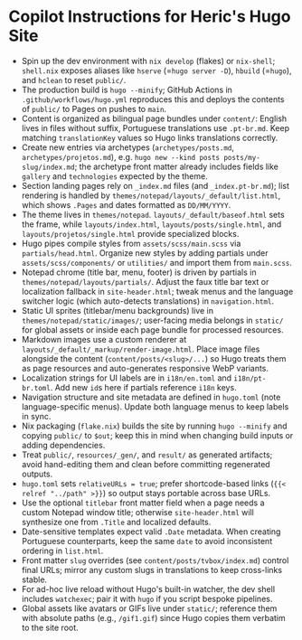 # Copilot Instructions for Heric's Hugo Site
- Spin up the dev environment with `nix develop` (flakes) or `nix-shell`; `shell.nix` exposes aliases like `hserve` (=`hugo server -D`), `hbuild` (=`hugo`), and `hclean` to reset `public/`.
- The production build is `hugo --minify`; GitHub Actions in `.github/workflows/hugo.yml` reproduces this and deploys the contents of `public/` to Pages on pushes to `main`.
- Content is organized as bilingual page bundles under `content/`: English lives in files without suffix, Portuguese translations use `.pt-br.md`. Keep matching `translationKey` values so Hugo links translations correctly.
- Create new entries via archetypes (`archetypes/posts.md`, `archetypes/projetos.md`), e.g. `hugo new --kind posts posts/my-slug/index.md`; the archetype front matter already includes fields like `gallery` and `technologies` expected by the theme.
- Section landing pages rely on `_index.md` files (and `_index.pt-br.md`); list rendering is handled by `themes/notepad/layouts/_default/list.html`, which shows `.Pages` and dates formatted as `DD/MM/YYYY`.
- The theme lives in `themes/notepad`. `layouts/_default/baseof.html` sets the frame, while `layouts/index.html`, `layouts/posts/single.html`, and `layouts/projetos/single.html` provide specialized blocks.
- Hugo pipes compile styles from `assets/scss/main.scss` via `partials/head.html`. Organize new styles by adding partials under `assets/scss/components/` or `utilities/` and import them from `main.scss`.
- Notepad chrome (title bar, menu, footer) is driven by partials in `themes/notepad/layouts/partials/`. Adjust the faux title bar text or localization fallback in `site-header.html`; tweak menus and the language switcher logic (which auto-detects translations) in `navigation.html`.
- Static UI sprites (titlebar/menu backgrounds) live in `themes/notepad/static/images/`; user-facing media belongs in `static/` for global assets or inside each page bundle for processed resources.
- Markdown images use a custom renderer at `layouts/_default/_markup/render-image.html`. Place image files alongside the content (`content/posts/<slug>/...`) so Hugo treats them as page resources and auto-generates responsive WebP variants.
- Localization strings for UI labels are in `i18n/en.toml` and `i18n/pt-br.toml`. Add new `id`s here if partials reference `i18n` keys.
- Navigation structure and site metadata are defined in `hugo.toml` (note language-specific menus). Update both language menus to keep labels in sync.
- Nix packaging (`flake.nix`) builds the site by running `hugo --minify` and copying `public/` to `$out`; keep this in mind when changing build inputs or adding dependencies.
- Treat `public/`, `resources/_gen/`, and `result/` as generated artifacts; avoid hand-editing them and clean before committing regenerated outputs.
- `hugo.toml` sets `relativeURLs = true`; prefer shortcode-based links (`{{< relref "../path" >}}`) so output stays portable across base URLs.
- Use the optional `titlebar` front matter field when a page needs a custom Notepad window title; otherwise `site-header.html` will synthesize one from `.Title` and localized defaults.
- Date-sensitive templates expect valid `.Date` metadata. When creating Portuguese counterparts, keep the same `date` to avoid inconsistent ordering in `list.html`.
- Front matter `slug` overrides (see `content/posts/tvbox/index.md`) control final URLs; mirror any custom slugs in translations to keep cross-links stable.
- For ad-hoc live reload without Hugo's built-in watcher, the dev shell includes `watchexec`; pair it with `hugo` if you script bespoke pipelines.
- Global assets like avatars or GIFs live under `static/`; reference them with absolute paths (e.g., `/gif1.gif`) since Hugo copies them verbatim to the site root.
